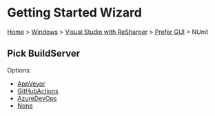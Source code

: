 # Getting Started Wizard

[Home](/docs/wiz/readme.md) > [Windows](Windows.md) > [Visual Studio with ReSharper](Windows_VisualStudioWithReSharper.md) > [Prefer GUI](Windows_VisualStudioWithReSharper_Gui.md) > NUnit

## Pick BuildServer

Options:
 * [AppVeyor](Windows_VisualStudioWithReSharper_Gui_NUnit_AppVeyor.md)
 * [GitHubActions](Windows_VisualStudioWithReSharper_Gui_NUnit_GitHubActions.md)
 * [AzureDevOps](Windows_VisualStudioWithReSharper_Gui_NUnit_AzureDevOps.md)
 * [None](Windows_VisualStudioWithReSharper_Gui_NUnit_None.md)
